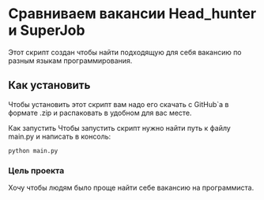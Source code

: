 # Сравниваем вакансии Head_hunter и SuperJob
 Этот скрипт создан чтобы найти подходящую для себя вакансию по разным языкам программирования.

## Как установить
Чтобы установить этот скрипт вам надо его скачать с GitHub`а в формате .zip и распаковать в удобном для вас месте.

Как запустить
Чтобы запустить скрипт нужно найти путь к файлу main.py и написать в консоль:
```
python main.py
```
### Цель проекта
Хочу чтобы людям было проще найти себе вакансию на программиста.
